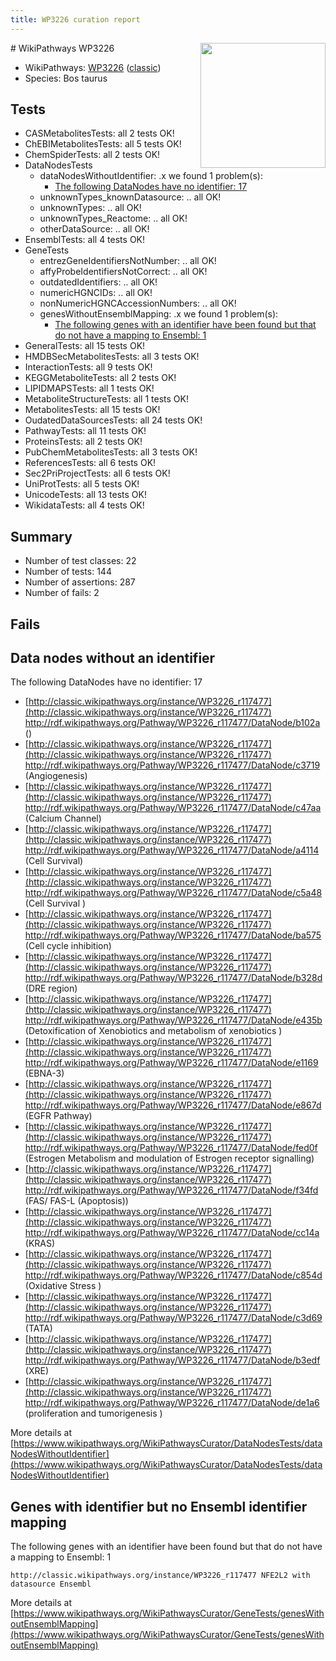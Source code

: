 ```yaml
---
title: WP3226 curation report
---
```


<img style="float: right; width: 200px" src="https://upload.wikimedia.org/wikipedia/commons/thumb/8/83/Wplogo_with_text_500.png/640px-Wplogo_with_text_500.png" />
# WikiPathways WP3226

* WikiPathways: [WP3226](https://wikipathways.org/pathways/WP3226) ([classic](https://classic.wikipathways.org/instance/WP3226))
* Species: Bos taurus
## Tests
* CASMetabolitesTests: all 2 tests OK!
* ChEBIMetabolitesTests: all 5 tests OK!
* ChemSpiderTests: all 2 tests OK!
* DataNodesTests
    * dataNodesWithoutIdentifier: .x we found 1 problem(s):
        * [The following DataNodes have no identifier: 17](#8792c497)
    * unknownTypes_knownDatasource: .. all OK!
    * unknownTypes: .. all OK!
    * unknownTypes_Reactome: .. all OK!
    * otherDataSource: .. all OK!
* EnsemblTests: all 4 tests OK!
* GeneTests
    * entrezGeneIdentifiersNotNumber: .. all OK!
    * affyProbeIdentifiersNotCorrect: .. all OK!
    * outdatedIdentifiers: .. all OK!
    * numericHGNCIDs: .. all OK!
    * nonNumericHGNCAccessionNumbers: .. all OK!
    * genesWithoutEnsemblMapping: .x we found 1 problem(s):
        * [The following genes with an identifier have been found but that do not have a mapping to Ensembl: 1](#40286d83)
* GeneralTests: all 15 tests OK!
* HMDBSecMetabolitesTests: all 3 tests OK!
* InteractionTests: all 9 tests OK!
* KEGGMetaboliteTests: all 2 tests OK!
* LIPIDMAPSTests: all 1 tests OK!
* MetaboliteStructureTests: all 1 tests OK!
* MetabolitesTests: all 15 tests OK!
* OudatedDataSourcesTests: all 24 tests OK!
* PathwayTests: all 11 tests OK!
* ProteinsTests: all 2 tests OK!
* PubChemMetabolitesTests: all 3 tests OK!
* ReferencesTests: all 6 tests OK!
* Sec2PriProjectTests: all 6 tests OK!
* UniProtTests: all 5 tests OK!
* UnicodeTests: all 13 tests OK!
* WikidataTests: all 4 tests OK!


## Summary

* Number of test classes: 22
* Number of tests: 144
* Number of assertions: 287
* Number of fails: 2

## Fails

<a name="8792c497" />

## Data nodes without an identifier

The following DataNodes have no identifier: 17

* [http://classic.wikipathways.org/instance/WP3226_r117477](http://classic.wikipathways.org/instance/WP3226_r117477) http://rdf.wikipathways.org/Pathway/WP3226_r117477/DataNode/b102a ()
* [http://classic.wikipathways.org/instance/WP3226_r117477](http://classic.wikipathways.org/instance/WP3226_r117477) http://rdf.wikipathways.org/Pathway/WP3226_r117477/DataNode/c3719 (Angiogenesis)
* [http://classic.wikipathways.org/instance/WP3226_r117477](http://classic.wikipathways.org/instance/WP3226_r117477) http://rdf.wikipathways.org/Pathway/WP3226_r117477/DataNode/c47aa (Calcium Channel)
* [http://classic.wikipathways.org/instance/WP3226_r117477](http://classic.wikipathways.org/instance/WP3226_r117477) http://rdf.wikipathways.org/Pathway/WP3226_r117477/DataNode/a4114 (Cell Survival)
* [http://classic.wikipathways.org/instance/WP3226_r117477](http://classic.wikipathways.org/instance/WP3226_r117477) http://rdf.wikipathways.org/Pathway/WP3226_r117477/DataNode/c5a48 (Cell Survival
)
* [http://classic.wikipathways.org/instance/WP3226_r117477](http://classic.wikipathways.org/instance/WP3226_r117477) http://rdf.wikipathways.org/Pathway/WP3226_r117477/DataNode/ba575 (Cell cycle inhibition)
* [http://classic.wikipathways.org/instance/WP3226_r117477](http://classic.wikipathways.org/instance/WP3226_r117477) http://rdf.wikipathways.org/Pathway/WP3226_r117477/DataNode/b328d (DRE region)
* [http://classic.wikipathways.org/instance/WP3226_r117477](http://classic.wikipathways.org/instance/WP3226_r117477) http://rdf.wikipathways.org/Pathway/WP3226_r117477/DataNode/e435b (Detoxification of Xenobiotics and  metabolism of xenobiotics
)
* [http://classic.wikipathways.org/instance/WP3226_r117477](http://classic.wikipathways.org/instance/WP3226_r117477) http://rdf.wikipathways.org/Pathway/WP3226_r117477/DataNode/e1169 (EBNA-3)
* [http://classic.wikipathways.org/instance/WP3226_r117477](http://classic.wikipathways.org/instance/WP3226_r117477) http://rdf.wikipathways.org/Pathway/WP3226_r117477/DataNode/e867d (EGFR Pathway)
* [http://classic.wikipathways.org/instance/WP3226_r117477](http://classic.wikipathways.org/instance/WP3226_r117477) http://rdf.wikipathways.org/Pathway/WP3226_r117477/DataNode/fed0f (Estrogen Metabolism and modulation of Estrogen receptor signalling)
* [http://classic.wikipathways.org/instance/WP3226_r117477](http://classic.wikipathways.org/instance/WP3226_r117477) http://rdf.wikipathways.org/Pathway/WP3226_r117477/DataNode/f34fd (FAS/ FAS-L (Apoptosis))
* [http://classic.wikipathways.org/instance/WP3226_r117477](http://classic.wikipathways.org/instance/WP3226_r117477) http://rdf.wikipathways.org/Pathway/WP3226_r117477/DataNode/cc14a (KRAS)
* [http://classic.wikipathways.org/instance/WP3226_r117477](http://classic.wikipathways.org/instance/WP3226_r117477) http://rdf.wikipathways.org/Pathway/WP3226_r117477/DataNode/c854d (Oxidative Stress
)
* [http://classic.wikipathways.org/instance/WP3226_r117477](http://classic.wikipathways.org/instance/WP3226_r117477) http://rdf.wikipathways.org/Pathway/WP3226_r117477/DataNode/c3d69 (TATA)
* [http://classic.wikipathways.org/instance/WP3226_r117477](http://classic.wikipathways.org/instance/WP3226_r117477) http://rdf.wikipathways.org/Pathway/WP3226_r117477/DataNode/b3edf (XRE)
* [http://classic.wikipathways.org/instance/WP3226_r117477](http://classic.wikipathways.org/instance/WP3226_r117477) http://rdf.wikipathways.org/Pathway/WP3226_r117477/DataNode/de1a6 (proliferation and tumorigenesis )


More details at [https://www.wikipathways.org/WikiPathwaysCurator/DataNodesTests/dataNodesWithoutIdentifier](https://www.wikipathways.org/WikiPathwaysCurator/DataNodesTests/dataNodesWithoutIdentifier)

<a name="40286d83" />

## Genes with identifier but no Ensembl identifier mapping

The following genes with an identifier have been found but that do not have a mapping to Ensembl: 1
```
http://classic.wikipathways.org/instance/WP3226_r117477 NFE2L2 with datasource Ensembl
```

More details at [https://www.wikipathways.org/WikiPathwaysCurator/GeneTests/genesWithoutEnsemblMapping](https://www.wikipathways.org/WikiPathwaysCurator/GeneTests/genesWithoutEnsemblMapping)

